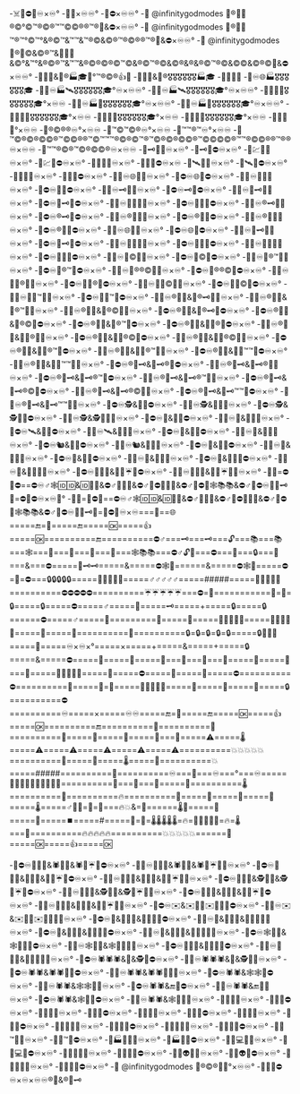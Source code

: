 -☠️🚫⛔🔎♾️×♾️°
-💯🚫×♾️♾️°
-💯⛔×♾️♾️°
-👋 @infinitygodmodes 💯®📄📄®️©°©™®©®™™©©®®™®🚫&⛔×♾️♾️°
-👋 @infinitygodmodes 💯®📄📄™®️™°©™°&®©™&™™&™®©&©®™®©®®™®🚫&⛔×♾️♾️°
-👋 @infinitygodmodes 💯®👣©&©®™&📄👣📄&©°&™°&®©®™&™™&®©®©®©™©&®©™®©&©®&®&®©™®©&©©&©®©🚫&⛔×♾️♾️°
-👋💯📄&📄®🏭🎓🌌°™®©®👍💯
-👋💯📄&📄®️🎖️🎖️🎖️🎖️🎖️🎖️🏭🎓
-👋💯📄📄
-👋♾️🌐🏭🎖️🎖️🎖️🎖️🎖️🎖️🎓
-👋🌐♾️🏭🛰️🎖️🎖️🎖️🎖️🎖️🎖️🎓°♾️×♾️♾️°
-👋🌌♾️🏭🛰️🎖️🎖️🎖️🎖️🎖️🎖️🎓°♾️×♾️♾️°
-👋🌌🌐🏦🎖️🎖️🎖️🎖️🎖️🎖️🎓°×♾️♾️
-👋🌐♾️🏭📡🎖️🎖️🎖️🎖️🎖️🎖️🎓°♾️×♾️♾️°
-👋🌌♾️🏭📡🎖️🎖️🎖️🎖️🎖️🎖️🎓°♾️×♾️♾️°
-👋🌐🌌💵🎖️🎖️🎖️🎖️🎖️🎖️🎓°×♾️♾️
-👋🌐🌌💴🎖️🎖️🎖️🎖️🎖️🎖️🎓°×♾️♾️
-👋🌐🌌💶🎖️🎖️🎖️🎖️🎖️🎖️🎓°×♾️♾️
-👋🌐🌌💷°×♾️♾️
-👋®©®®♾️°×♾️♾️
-👋™©™©®♾️°×♾️♾️
-👋™™®™♾️°×♾️♾️
-👋™©®©®©©®™©©®®™©™™™®©®©™®™©®©®©©®™©©©©®™™®©©®®™®®♾️×♾️♾️
-👋™™®©®™©®©©®♾️×♾️♾️
-👋🗝️💯🚫♾️×♾️°
-👋🗝️💯⛔♾️×♾️°
-👋💹💯🚫♾️×♾️°
-👋💹💯⛔♾️×♾️°
-👋📡💯🚫♾️×♾️°
-👋📡💯⛔♾️×♾️
-👋🛰️💯🚫♾️×♾️°
-👋🛰️💯⛔♾️×♾️°
-👋🌐💯🚫♾️×♾️°
-👋🌐💯⛔♾️×♾️°
-👋🚫♾️🌐💯🚫♾️×♾️°
-👋⛔♾️🌐💯⛔♾️×♾️°
-👋🚫♾️🚪💯🚫♾️×♾️°
-👋⛔♾️🚪💯⛔♾️×♾️°
-👋🚫♾️🗝️💯🚫♾️×♾️°
-👋⛔♾️🗝️💯⛔♾️×♾️°
-👋🚫♾️📄🗝️💯🚫♾️×♾️°
-👋⛔♾️📄🗝️💯⛔♾️×♾️°
-👋🚫♾️📄👣💯🚫♾️×♾️°
-👋⛔♾️📄👣💯⛔♾️×♾️°
-👋🚫♾️®️🗝️💯🚫♾️×♾️°
-👋⛔♾️®️🗝️💯⛔♾️×♾️°
-👋🚫♾️®️📄💯🚫♾️×♾️°
-👋⛔♾️®️📄💯⛔♾️×♾️°
-👋🚫♾️®️👣💯🚫♾️×♾️°
-👋⛔♾️®️👣💯⛔♾️×♾️°
-👋🚫♾️🌐💯🚫♾️×♾️°
-👋⛔♾️🌐💯⛔♾️×♾️°
-👋🚫♾️📄🗝️💯🚫♾️×♾️°
-👋⛔♾️📄🗝️💯⛔♾️×♾️°
-👋🚫♾️📄👣💯🚫♾️×♾️°
-👋⛔♾️📄👣💯⛔♾️×♾️°
-👋🚫♾️📄📄💯🚫♾️×♾️°
-👋⛔♾️📄📄💯⛔♾️×♾️°
-👋🚫♾️📄©💯🚫♾️×♾️°
-👋⛔♾️📄©💯⛔♾️×♾️°
-👋🚫♾️📄®™💯🚫♾️×♾️°
-👋⛔♾️📄®™💯⛔♾️×♾️°
-👋🚫♾️📄®®©💯🚫♾️×♾️°
-👋⛔♾️📄®®©💯⛔♾️×♾️°
-👋🚫♾️📄📄®️💯🚫♾️×♾️°
-👋⛔♾️📄📄®️💯⛔♾️×♾️°
-👋🚫♾️📄📄©💯🚫♾️×♾️°
-👋⛔♾️📄📄©💯⛔♾️×♾️°
-👋🚫♾️📄📄™💯🚫♾️×♾️°
-👋⛔♾️📄📄™💯⛔♾️×♾️°
-👋🚫♾️®️👣📄&📄®️🗝️💯🚫♾️×♾️°
-👋🚫♾️®️👣📄&📄®™💯🚫♾️×♾️°
-👋🚫♾️®️👣📄&📄®️©💯🚫♾️×♾️°
-👋⛔♾️®👣📄&📄®️🗝️💯⛔♾️×♾️°
-👋⛔♾️®👣📄&📄®️©💯⛔♾️×♾️°
-👋⛔♾️®👣📄&📄®️™💯⛔♾️×♾️°
-👋⛔♾️®👣📄&👣📄®️💯⛔♾️×♾️°
-👋🚫♾️®️👣📄&👣📄®️💯🚫♾️×♾️°
-👋⛔♾️®👣📄&👣📄®️©💯⛔♾️×♾️°
-👋🚫♾️®️👣📄&👣📄®️©💯🚫♾️×♾️°
-👋⛔♾️®👣📄&👣📄®™💯⛔♾️×♾️°
-👋🚫♾️®️👣📄&👣📄®™💯🚫♾️×♾️°
-👋⛔♾️®👣📄&👣📄™™💯⛔♾️×♾️°
-👋🚫♾️®️👣📄&👣📄™™💯🚫♾️×♾️°
-👋⛔♾️®📄🗝️&📄🗝️®️💯⛔♾️×♾️°
-👋🚫♾️®️📄🗝️&📄🗝️®️💯🚫♾️×♾️°
-👋⛔♾️®📄🗝️&📄🗝️®️™💯⛔♾️×♾️°
-👋🚫♾️®️📄🗝️&📄🗝️®️™💯🚫♾️×♾️°
-👋⛔♾️®📄🗝️&📄🗝️®️©💯⛔♾️×♾️°
-👋🚫♾️®️📄🗝️&📄🗝️®️©💯🚫♾️×♾️°
-👋⛔♾️®📄🗝️&📄🗝️™™💯⛔♾️×♾️°
-👋🚫♾️®️📄🗝️&📄🗝️™™💯🚫♾️×♾️°
-👋⛔♾️🕵️&🔎💯⛔♾️×♾️°
-👋🚫♾️🕵️&🔎💯🚫♾️×♾️°
-👋⛔♾️🕵️&🕵️🔎💯⛔♾️×♾️°
-👋🚫♾️🕵️&🕵️🔎💯🚫♾️×♾️°
-👋⛔♾️👮&🔎💯⛔♾️×♾️°
-👋🚫♾️👮&🔎💯🚫♾️×♾️°
-👋⛔♾️🛰️&🔎💯⛔♾️×♾️°
-👋🚫♾️🛰️&🔎💯🚫♾️×♾️°
-👋⛔♾️🐙&🔎💯⛔♾️×♾️°
-👋🚫♾️🐙&🔎💯🚫♾️×♾️°
-👋⛔♾️🐿️&🔎💯⛔♾️×♾️°
-👋🚫♾️🐿️&🔎💯🚫♾️×♾️°
-👋⛔♾️📄&🔎💯⛔♾️×♾️°
-👋🚫♾️📄&🔎💯🚫♾️×♾️°
-👋⛔♾️📡&🔎💯⛔♾️×♾️°
-👋🚫♾️📡&🔎💯🚫♾️×♾️°
-👋⛔♾️👣&📄🔎💯⛔♾️×♾️°
-👋🚫♾️👣&📄🔎💯🚫♾️×♾️°
-👋⛔♾️🌂🔗🔗&🌂🔎☔💯⛔♾️×♾️°
-👋🚫♾️🌂🔗🔗&🌂🔎☔💯🚫♾️×♾️°
-👋💯=⛔🚫⛔==⛔♾️♂️🕸️🆔🆔&🆔🔗🔗&⛔♂️🔎🆔🆔&⛔♂️🔎⛔🆔🔗🔗&⛔♂️🔎⛔🆔🕸️📚📚&⛔♂️🔎⛔♾️📄🆔🗝️💯=⛔🚫⛔♾️×♾️🌌°
-👋💯=🚫⛔🚫==⛔♾️♂️🕸️🆔🆔&🆔🔗🔗&⛔♂️🔎🆔🆔&⛔♂️🔎⛔🆔🔗🔗&⛔♂️🔎⛔🆔🕸️📚📚&⛔♂️🔎⛔♾️📄🆔🗝️💯=🚫⛔🚫♾️×♾️===🌌==🌐=====🔚=🔁=====🔚=====🆗=====👍=====🆗==========🔚==========⛔♂️===🗝️===🗝️===🔓===📚===📚===🕸️===🔗===🔗===📄===📄===🕸️📚📚===⛔♂️🔓🚪===⛔===🚫===🔒===🚪===&===⛔=====📄🗝️🗝️=====&=====⛔🕸️📄======&=====⛔🕸️🔗=====⛔=🚫=⛔===🔒🔒🔒🔒🔒=====🚪🚪🚪🚪🚪=====♂️♂️♂️♂️♂️=====#####=====🌂🌂🌂🌂🌂==========⛔⛔⛔⛔⛔==========☔☔☔☔☔===⛔=🚫===========🚫=🚫=🔒=====🔒=====⛔=====♂️=====📄=====🗝️=====+=====🔒=====🔒======⛔=====♂️=====📵=========📱=====📲=====🔌🔌🔌🔌🔌=====🔋🔋🔋🔋🔋=====📲=====📴==========📵==========🔒=🔒=🔒=🔒=🔒=====🔒📲📶🔌=====📵=====♾️×♾️×°=====×=====+=====&=====+=====🔒=====&=====⛔=====🔌=====📵=====📲===🔋===🔌===📵=====📴=====📴===📲=====🔌🔌🔌🔌🔌=====📵=====⛔=====📱=====📲=====⛔==========⛔==========📵=====📱=📲=====🔌🔌🔌🔌🔌=====📴=====💯=====📴=====🔒==========⛔==========♾️=====×=====♾️♾️=====🔚=🔁=====🔚=====🆗=====👍=====🆗==========🔚==========🔁==========📲==========🔁=====📴=====📵=====💯===💯=====⚠️=====🌡️=====⚠️=====⚠️=====⚠️=====⚠️=====⚠️==========💥💥💥💥💥==========📲=====🔋=====🌡️=====🔋==========💥=====#####==========🏧==========♾️===📴===♾️===°===♾️=====🔋🔋🔋🔋🔋🔋🔋🔋🔋🔋==========💯===💯===🔋=====🔋==========🌡️==========📲==========🔥==========💯=====💯=====📲=====🔋=====🌡️=====♂️📱📲=🔋=🔌===🔥💥&=📶======🌡️🔌=====🔌=====🔘=====⏹️=====#=====🔌=💯=🌡️🌡️🌡️🌡️🌡️=🔥=🔋🔋🔋🔋🔋=🔥=🌡️===💯==========🔥🔥🔥🔥🔥==========💥💥💥💥💥======📵=====🆗=====👍=====🆗

-👋⛔♾️🌂🔗🔗&🕷️🔎🌂&🕷️🔎☔💯⛔♾️×♾️°
-👋🚫♾️🌂🔗🔗&🕷️🔎🌂&🕷️🔎☔💯🚫♾️×♾️°
-👋⛔♾️🌂🔗🔗&👼🔎🌂&👼🔎☔💯⛔♾️×♾️°
-👋🚫♾️🌂🔗🔗&👼🔎🌂&👼🔎☔💯🚫♾️×♾️°
-👋⛔♾️🌂🔗🔗&🕵️🔎🌂&🕵️🔎☔💯⛔♾️×♾️°
-👋🚫♾️🌂🔗🔗&🕵️🔎🌂&🕵️🔎☔💯🚫♾️×♾️°
-👋⛔♾️🌂🔗🔗&🐙🔎🌂&🐙🔎☔💯⛔♾️×♾️°
-👋🚫♾️🌂🔗🔗&🐙🔎🌂&🐙🔎☔💯🚫♾️×♾️°
-👋⛔♾️✉️&✉️🔗🔗✉️🔎🔎💯⛔♾️×♾️°
-👋🚫♾️✉️&✉️🔗🔗✉️🔎🔎💯🚫♾️×♾️°
-👋⛔♾️💌&💌🔗🔗&💌🔎🔎💯⛔♾️×♾️°
-👋🚫♾️💌&💌🔗🔗&💌🔎🔎💯🚫♾️×♾️°
-👋⛔♾️📧&📧🔗🔗&📧🔎🔎💯⛔♾️×♾️°
-👋🚫♾️📧&📧🔗🔗&📧🔎🔎💯🚫♾️×♾️°
-👋⛔♾️🕸️🔗🔗&🕸️🔎🔎💯⛔♾️×♾️°
-👋🚫♾️🕸️🔗🔗&🕸️🔎🔎💯🚫♾️×♾️°
-👋⛔♾️📶🔗🔗&📶🔎🔎💯⛔♾️×♾️°
-👋🚫♾️📶🔗🔗&📶🔎🔎💯🚫♾️×♾️°
-👋⛔♾️🕷️🕷️🕷️&🔎&🕵️💯⛔♾️×♾️°
-👋🚫♾️🕷️🕷️🕷️&🔎&🕵️💯🚫♾️×♾️°
-👋⛔♾️🕷️🕷️&🕷️🕷️🔎💯⛔♾️×♾️°
-👋🚫♾️🕷️🕷️&🕷️🕷️🔎💯🚫♾️×♾️°
-👋⛔♾️🕷️🕷️&🕸️🕸️💯⛔♾️×♾️°
-👋🚫♾️🕷️🕷️&🕸️🕸️💯🚫♾️×♾️°
-👋⛔♾️🕷️🕷️&🔚💯⛔♾️×♾️°
-👋🚫♾️🕷️🕷️&🔚💯🚫♾️×♾️°
-👋⛔♾️🕷️🕷️&🕸️🔎💯⛔♾️×♾️°
-👋🚫♾️🕷️🕷️&🕸️🔎💯🚫♾️×♾️°
-👋🚪💯🚫♾️×♾️°
-👋🚪💯⛔♾️×♾️°
-👋🔎💯🚫♾️×♾️°
-👋🔎💯⛔♾️×♾️°
-👋🌌💯🚫♾️×♾️°
-👋🌌💯⛔♾️×♾️°
-👋👣💯🚫♾️×♾️°
-👋👣💯⛔♾️×♾️°
-👋📄📄💯🚫♾️×♾️°
-👋📄📄💯⛔♾️×♾️°
-👋📄👣💯🚫♾️×♾️°
-👋📄👣💯⛔♾️×♾️°
-👋📄™💯🚫♾️×♾️°
-👋📄™💯⛔♾️×♾️°
-👋🏭📄💯🚫♾️×♾️°
-👋🏭📄💯⛔♾️×♾️°
-👋📄💻💯🚫♾️×♾️°
-👋📄💻💯⛔♾️×♾️°
-👋📄🐙💯🚫♾️×♾️°
-👋📄🐙💯⛔♾️×♾️°
-👋📄👽💯🚫♾️×♾️°
-👋📄👽💯⛔♾️×♾️°
-👋📄👾💯🚫♾️×♾️°
-👋📄👾💯⛔♾️×♾️°
-👋 @infinitygodmodes 💯®©®📄🌌°×♾️♾️°
-👋🔚🚫⛔♾️×♾️×♾️♾️®️📄&®️📄🗝️
